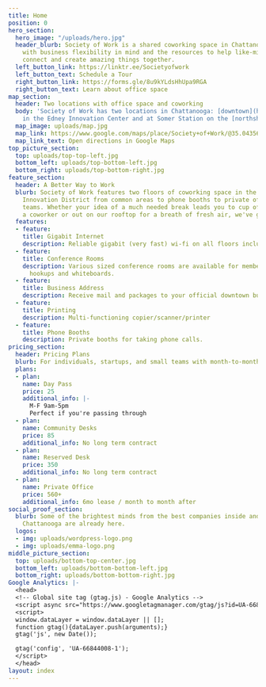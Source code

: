 ```yaml
---
title: Home
position: 0
hero_section:
  hero_image: "/uploads/hero.jpg"
  header_blurb: Society of Work is a shared coworking space in Chattanooga, TN designed
    with business flexibility in mind and the resources to help like-minded people
    connect and create amazing things together.
  left_button_link: https://linktr.ee/Societyofwork
  left_button_text: Schedule a Tour
  right_button_link: https://forms.gle/8u9kYLdsHhUpa9RGA
  right_button_text: Learn about office space
map_section:
  header: Two locations with office space and coworking
  body: 'Society of Work has two locations in Chattanooga: [downtown](https://g.co/kgs/SDiy9Sw)
    in the Edney Innovation Center and at Somer Station on the [northshore](https://g.co/kgs/MxP9Vrc). '
  map_image: uploads/map.jpg
  map_link: https://www.google.com/maps/place/Society+of+Work/@35.043563,-85.3088409,15z/data=!4m2!3m1!1s0x0:0x19103f5df6547e8d?sa=X&ved=0ahUKEwjfxIPKmILXAhXMLSYKHaqfBA4Q_BIIfTAK
  map_link_text: Open directions in Google Maps
top_picture_section:
  top: uploads/top-top-left.jpg
  bottom_left: uploads/top-bottom-left.jpg
  bottom_right: uploads/top-bottom-right.jpg
feature_section:
  header: A Better Way to Work
  blurb: Society of Work features two floors of coworking space in the heart of Chattanooga's
    Innovation District from common areas to phone booths to private offices for small
    teams. Whether your idea of a much needed break leads you to cup of coffee with
    a coworker or out on our rooftop for a breath of fresh air, we've got you covered.
  features:
  - feature: 
    title: Gigabit Internet
    description: Reliable gigabit (very fast) wi-fi on all floors including rooftop.
  - feature: 
    title: Conference Rooms
    description: Various sized conference rooms are available for members with audio/video
      hookups and whiteboards.
  - feature: 
    title: Business Address
    description: Receive mail and packages to your official downtown business address.
  - feature: 
    title: Printing
    description: Multi-functioning copier/scanner/printer
  - feature: 
    title: Phone Booths
    description: Private booths for taking phone calls.
pricing_section:
  header: Pricing Plans
  blurb: For individuals, startups, and small teams with month-to-month flexibility.
  plans:
  - plan: 
    name: Day Pass
    price: 25
    additional_info: |-
      M-F 9am-5pm
      Perfect if you're passing through
  - plan: 
    name: Community Desks
    price: 85
    additional_info: No long term contract
  - plan: 
    name: Reserved Desk
    price: 350
    additional_info: No long term contract
  - plan: 
    name: Private Office
    price: 560+
    additional_info: 6mo lease / month to month after
social_proof_section:
  blurb: Some of the brightest minds from the best companies inside and outside of
    Chattanooga are already here.
  logos:
  - img: uploads/wordpress-logo.png
  - img: uploads/emma-logo.png
middle_picture_section:
  top: uploads/bottom-top-center.jpg
  bottom_left: uploads/bottom-bottom-left.jpg
  bottom_right: uploads/bottom-bottom-right.jpg
Google Analytics: |-
  <head>
  <!-- Global site tag (gtag.js) - Google Analytics -->
  <script async src="https://www.googletagmanager.com/gtag/js?id=UA-66844008-1"></script>
  <script>
  window.dataLayer = window.dataLayer || [];
  function gtag(){dataLayer.push(arguments);}
  gtag('js', new Date());

  gtag('config', 'UA-66844008-1');
  </script>
  </head>
layout: index
---
```


